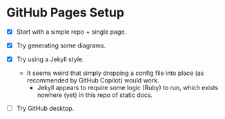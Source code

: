 # GitHub Pages Setup

- [x] Start with a simple repo + single page.
- [x] Try generating some diagrams.
- [x] Try using a Jekyll style.
  - It seems weird that simply dropping a config file into place (as recommended by GitHub Copilot) would work.
    - Jekyll appears to require some logic (Ruby) to run, which exists nowhere (yet) in this repo of static docs.
- [ ] Try GitHub desktop.

